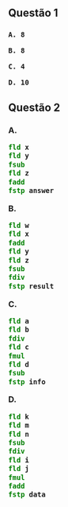 <h2>
  Questão 1
  
  <h3>
    
    A. 8

    B. 8

    C. 4

    D. 10
    
  </h3>
</h2>
<h2>
  Questão 2
  <h3>
    
A.
~~~asm
fld x
fld y
fsub
fld z
fadd
fstp answer
~~~

B.
~~~asm
fld w
fld x
fadd
fld y
fld z
fsub
fdiv
fstp result
~~~

C.
~~~asm
fld a
fld b
fdiv
fld c
fmul
fld d
fsub
fstp info
~~~

D.
~~~asm
fld k
fld m
fld n
fsub
fdiv
fld i
fld j
fmul
fadd
fstp data
~~~

  </h3> 
</h2>

<h2>
  
</h2>
